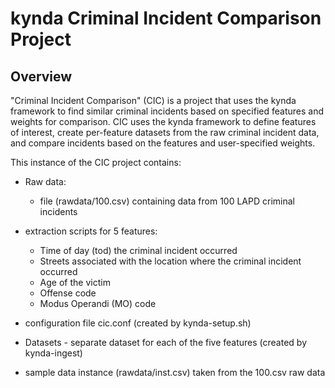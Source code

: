 # kynda Criminal Incident Comparison Project
## Overview
"Criminal Incident Comparison" (CIC) is a project that uses the kynda framework to find similar criminal incidents based on specified features and weights for comparison.  CIC uses the kynda framework to define features of interest, create per-feature datasets from the raw criminal incident data, and compare incidents based on the features and user-specified weights.

This instance of the CIC project contains:

* Raw data:

    * file (rawdata/100.csv) containing data from 100 LAPD criminal incidents

* extraction scripts for 5 features:

    * Time of day (tod) the criminal incident occurred
    * Streets associated with the location where the criminal incident occurred
    * Age of the victim
    * Offense code
    * Modus Operandi (MO) code

* configuration file cic.conf (created by kynda-setup.sh) 

* Datasets - separate dataset for each of the five features (created by kynda-ingest)

* sample data instance (rawdata/inst.csv) taken from the 100.csv raw data
